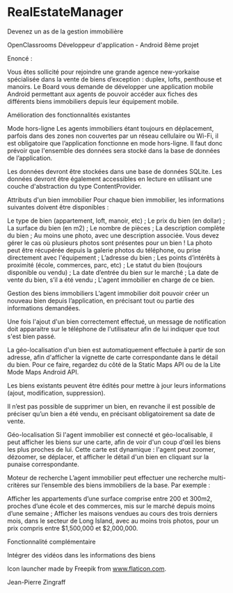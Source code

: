 # RealEstateManager

Devenez un as de la gestion immobilière

OpenClassrooms Développeur d'application - Android 8ème projet

Enoncé :

Vous êtes sollicité pour rejoindre une grande agence new-yorkaise spécialisée dans la vente de biens d’exception : duplex, lofts, penthouse et manoirs. Le Board vous demande de développer une application mobile Android permettant aux agents de pouvoir accéder aux fiches des différents biens immobiliers depuis leur équipement mobile.

Amélioration des fonctionnalités existantes

Mode hors-ligne
Les agents immobiliers étant toujours en déplacement, parfois dans des zones non couvertes par un réseau cellulaire ou Wi-Fi, il est obligatoire que l’application fonctionne en mode hors-ligne. Il faut donc prévoir que l'ensemble des données sera stocké dans la base de données de l’application.

Les données devront être stockées dans une base de données SQLite. Les données devront être également accessibles en lecture en utilisant une couche d'abstraction du type ContentProvider.

Attributs d'un bien immobilier
Pour chaque bien immobilier, les informations suivantes doivent être disponibles :

Le type de bien (appartement, loft, manoir, etc) ;
Le prix du bien (en dollar) ;
La surface du bien (en m2) ;
Le nombre de pièces ;
La description complète du bien ;
Au moins une photo, avec une description associée. Vous devez gérer le cas où plusieurs photos sont présentes pour un bien ! La photo peut être récupérée depuis la galerie photos du téléphone, ou prise directement avec l'équipement ;
L’adresse du bien ;
Les points d’intérêts à proximité (école, commerces, parc, etc) ;
Le statut du bien (toujours disponible ou vendu) ;
La date d’entrée du bien sur le marché ;
La date de vente du bien, s’il a été vendu ;
L'agent immobilier en charge de ce bien.

Gestion des biens immobiliers
L’agent immobilier doit pouvoir créer un nouveau bien depuis l’application, en précisant tout ou partie des informations demandées.

Une fois l'ajout d'un bien correctement effectué, un message de notification doit apparaitre sur le téléphone de l'utilisateur afin de lui indiquer que tout s'est bien passé.

La géo-localisation d'un bien est automatiquement effectuée à partir de son adresse, afin d'afficher la vignette de carte correspondante dans le détail du bien. Pour ce faire, regardez du côté de la Static Maps API ou de la Lite Mode Maps Android API.

Les biens existants peuvent être édités pour mettre à jour leurs informations (ajout, modification, suppression).

Il n’est pas possible de supprimer un bien, en revanche il est possible de préciser qu’un bien a été vendu, en précisant obligatoirement sa date de vente.

Géo-localisation
Si l'agent immobilier est connecté et géo-localisable, il peut afficher les biens sur une carte, afin de voir d'un coup d'œil les biens les plus proches de lui. Cette carte est dynamique : l'agent peut zoomer, dézoomer, se déplacer, et afficher le détail d'un bien en cliquant sur la punaise correspondante.

Moteur de recherche
L’agent immobilier peut effectuer une recherche multi-critères sur l’ensemble des biens immobiliers de la base. Par exemple :

Afficher les appartements d’une surface comprise entre 200 et 300m2, proches d’une école et des commerces, mis sur le marché depuis moins d’une semaine ;
Afficher les maisons vendues au cours des trois derniers mois, dans le secteur de Long Island, avec au moins trois photos, pour un prix compris entre $1,500,000 et $2,000,000. 

Fonctionnalité complémentaire

Intégrer des vidéos dans les informations des biens

Icon launcher made by Freepik from www.flaticon.com.

Jean-Pierre Zingraff
